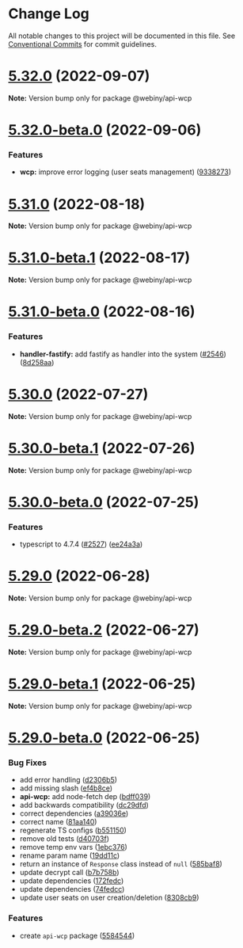 # Change Log

All notable changes to this project will be documented in this file.
See [Conventional Commits](https://conventionalcommits.org) for commit guidelines.

# [5.32.0](https://github.com/webiny/webiny-js/compare/v5.32.0-beta.0...v5.32.0) (2022-09-07)

**Note:** Version bump only for package @webiny/api-wcp





# [5.32.0-beta.0](https://github.com/webiny/webiny-js/compare/v5.31.0...v5.32.0-beta.0) (2022-09-06)


### Features

* **wcp:** improve error logging (user seats management) ([9338273](https://github.com/webiny/webiny-js/commit/9338273f46b0be365cbb6fb6f41a9b843484bf81))





# [5.31.0](https://github.com/webiny/webiny-js/compare/v5.31.0-beta.1...v5.31.0) (2022-08-18)

**Note:** Version bump only for package @webiny/api-wcp





# [5.31.0-beta.1](https://github.com/webiny/webiny-js/compare/v5.31.0-beta.0...v5.31.0-beta.1) (2022-08-17)

**Note:** Version bump only for package @webiny/api-wcp





# [5.31.0-beta.0](https://github.com/webiny/webiny-js/compare/v5.30.0...v5.31.0-beta.0) (2022-08-16)


### Features

* **handler-fastify:** add fastify as handler into the system ([#2546](https://github.com/webiny/webiny-js/issues/2546)) ([8d258aa](https://github.com/webiny/webiny-js/commit/8d258aa2ebd8562b79e395d7aeea6316405f7f4e))





# [5.30.0](https://github.com/webiny/webiny-js/compare/v5.30.0-beta.1...v5.30.0) (2022-07-27)

**Note:** Version bump only for package @webiny/api-wcp





# [5.30.0-beta.1](https://github.com/webiny/webiny-js/compare/v5.30.0-beta.0...v5.30.0-beta.1) (2022-07-26)

**Note:** Version bump only for package @webiny/api-wcp





# [5.30.0-beta.0](https://github.com/webiny/webiny-js/compare/v5.29.0...v5.30.0-beta.0) (2022-07-25)


### Features

* typescript to 4.7.4 ([#2527](https://github.com/webiny/webiny-js/issues/2527)) ([ee24a3a](https://github.com/webiny/webiny-js/commit/ee24a3a995942ee2588e615e42f604ed7418390a))





# [5.29.0](https://github.com/webiny/webiny-js/compare/v5.29.0-beta.2...v5.29.0) (2022-06-28)

**Note:** Version bump only for package @webiny/api-wcp





# [5.29.0-beta.2](https://github.com/webiny/webiny-js/compare/v5.29.0-beta.1...v5.29.0-beta.2) (2022-06-27)

**Note:** Version bump only for package @webiny/api-wcp





# [5.29.0-beta.1](https://github.com/webiny/webiny-js/compare/v5.29.0-beta.0...v5.29.0-beta.1) (2022-06-25)

**Note:** Version bump only for package @webiny/api-wcp





# [5.29.0-beta.0](https://github.com/webiny/webiny-js/compare/v5.28.0...v5.29.0-beta.0) (2022-06-25)


### Bug Fixes

* add error handling ([d2306b5](https://github.com/webiny/webiny-js/commit/d2306b5449a2a6c84006183b89838e603a009829))
* add missing slash ([ef4b8ce](https://github.com/webiny/webiny-js/commit/ef4b8ce2791a4b735bf5b58f950f564a0af7f755))
* **api-wcp:** add node-fetch dep ([bdff039](https://github.com/webiny/webiny-js/commit/bdff03909cedfaf1c3914840b2ea6f78ecc72738))
* add backwards compatibility ([dc29dfd](https://github.com/webiny/webiny-js/commit/dc29dfda8ebedfe9a231b6db46e7c270e1f90e63))
* correct dependencies ([a39036e](https://github.com/webiny/webiny-js/commit/a39036e0dac2271f060ccfd7883077ee73dba59d))
* correct name ([81aa140](https://github.com/webiny/webiny-js/commit/81aa140a94cf3e69d6e6efc9bdd1a6b3401498f8))
* regenerate TS configs ([b551150](https://github.com/webiny/webiny-js/commit/b5511502b5d690c33988c9e3f6c147bf5f6516d4))
* remove old tests ([d40703f](https://github.com/webiny/webiny-js/commit/d40703f555b5ec0af619baa229f3d874c5e8c987))
* remove temp env vars ([1ebc376](https://github.com/webiny/webiny-js/commit/1ebc376880a398ad9eda657bf388f401b072fb4c))
* rename param name ([19dd11c](https://github.com/webiny/webiny-js/commit/19dd11c180db1f3f49b33586ecb778c99d379967))
* return an instance of `Response` class instead of `null` ([585baf8](https://github.com/webiny/webiny-js/commit/585baf8e53bacddc92e4bcc3f58ec35dc699b3ef))
* update decrypt call ([b7b758b](https://github.com/webiny/webiny-js/commit/b7b758b2cd2ec306918838832d6ee0381f4d4209))
* update dependencies ([172fedc](https://github.com/webiny/webiny-js/commit/172fedc00e6f783508674f12cc84355e019bd536))
* update dependencies ([74fedcc](https://github.com/webiny/webiny-js/commit/74fedcca6ae3fab007f2647d5ed5824e692d77a3))
* update user seats on user creation/deletion ([8308cb9](https://github.com/webiny/webiny-js/commit/8308cb96fd7a882ac4b81d350a7c32192a95ba39))


### Features

* create `api-wcp` package ([5584544](https://github.com/webiny/webiny-js/commit/5584544a48cc82ddfbc1936614b5a196353ef6b0))
